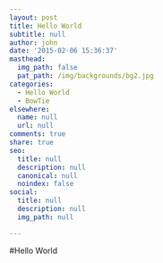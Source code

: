 ```yaml
---
layout: post
title: Hello World
subtitle: null
author: john
date: '2015-02-06 15:36:37'
masthead:
  img_path: false
  pat_path: /img/backgrounds/bg2.jpg
categories:
  - Hello World
  - BowTie
elsewhere:
  name: null
  url: null
comments: true
share: true
seo:
  title: null
  description: null
  canonical: null
  noindex: false
social:
  title: null
  description: null
  img_path: null

---
```

#Hello World